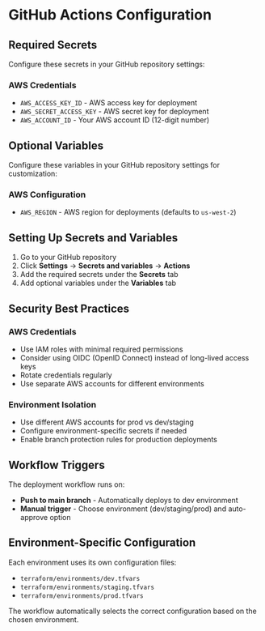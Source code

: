 # GitHub Actions Configuration

## Required Secrets

Configure these secrets in your GitHub repository settings:

### AWS Credentials
- `AWS_ACCESS_KEY_ID` - AWS access key for deployment
- `AWS_SECRET_ACCESS_KEY` - AWS secret key for deployment  
- `AWS_ACCOUNT_ID` - Your AWS account ID (12-digit number)

## Optional Variables

Configure these variables in your GitHub repository settings for customization:

### AWS Configuration
- `AWS_REGION` - AWS region for deployments (defaults to `us-west-2`)

## Setting Up Secrets and Variables

1. Go to your GitHub repository
2. Click **Settings** → **Secrets and variables** → **Actions**
3. Add the required secrets under the **Secrets** tab
4. Add optional variables under the **Variables** tab

## Security Best Practices

### AWS Credentials
- Use IAM roles with minimal required permissions
- Consider using OIDC (OpenID Connect) instead of long-lived access keys
- Rotate credentials regularly
- Use separate AWS accounts for different environments

### Environment Isolation
- Use different AWS accounts for prod vs dev/staging
- Configure environment-specific secrets if needed
- Enable branch protection rules for production deployments

## Workflow Triggers

The deployment workflow runs on:
- **Push to main branch** - Automatically deploys to dev environment
- **Manual trigger** - Choose environment (dev/staging/prod) and auto-approve option

## Environment-Specific Configuration

Each environment uses its own configuration files:
- `terraform/environments/dev.tfvars`
- `terraform/environments/staging.tfvars` 
- `terraform/environments/prod.tfvars`

The workflow automatically selects the correct configuration based on the chosen environment.

